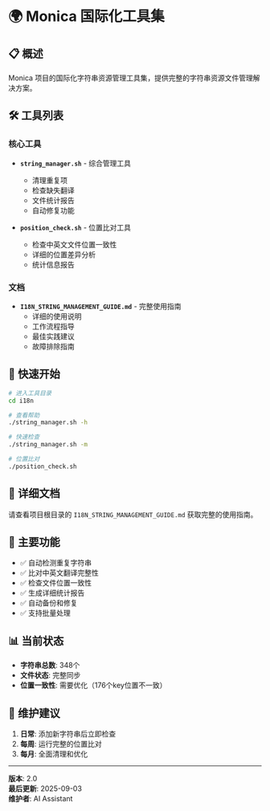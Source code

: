 # 🌍 Monica 国际化工具集

## 📋 概述

Monica 项目的国际化字符串资源管理工具集，提供完整的字符串资源文件管理解决方案。

## 🛠️ 工具列表

### 核心工具
- **`string_manager.sh`** - 综合管理工具
  - 清理重复项
  - 检查缺失翻译
  - 文件统计报告
  - 自动修复功能

- **`position_check.sh`** - 位置比对工具
  - 检查中英文文件位置一致性
  - 详细的位置差异分析
  - 统计信息报告

### 文档
- **`I18N_STRING_MANAGEMENT_GUIDE.md`** - 完整使用指南
  - 详细的使用说明
  - 工作流程指导
  - 最佳实践建议
  - 故障排除指南

## 🚀 快速开始

```bash
# 进入工具目录
cd i18n

# 查看帮助
./string_manager.sh -h

# 快速检查
./string_manager.sh -m

# 位置比对
./position_check.sh
```

## 📖 详细文档

请查看项目根目录的 `I18N_STRING_MANAGEMENT_GUIDE.md` 获取完整的使用指南。

## 🎯 主要功能

- ✅ 自动检测重复字符串
- ✅ 比对中英文翻译完整性
- ✅ 检查文件位置一致性
- ✅ 生成详细统计报告
- ✅ 自动备份和修复
- ✅ 支持批量处理

## 📊 当前状态

- **字符串总数**: 348个
- **文件状态**: 完整同步
- **位置一致性**: 需要优化（176个key位置不一致）

## 🔧 维护建议

1. **日常**: 添加新字符串后立即检查
2. **每周**: 运行完整的位置比对
3. **每月**: 全面清理和优化

---

**版本**: 2.0  
**最后更新**: 2025-09-03  
**维护者**: AI Assistant
